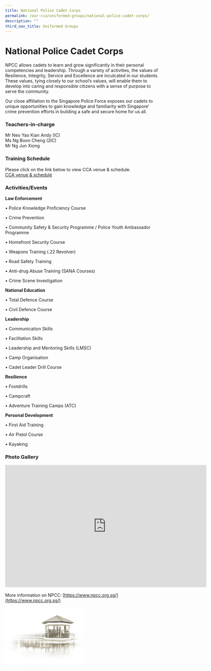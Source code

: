 ```yaml
---
title: National Police Cadet Corps
permalink: /our-cca/uniformed-groups/national-police-cadet-corps/
description: ""
third_nav_title: Uniformed Groups
---
```

# **National Police Cadet Corps**

NPCC allows cadets to learn and grow significantly in their personal competencies and leadership. Through a variety of activities, the values of Resilience, Integrity, Service and Excellence are inculcated in our students. These values, tying closely to our school’s values, will enable them to develop into caring and responsible citizens with a sense of purpose to serve the community.  

Our close affiliation to the Singapore Police Force exposes our cadets to unique opportunities to gain knowledge and familiarity with Singapore’ crime prevention efforts in building a safe and secure home for us all.

### Teachers-in-charge

Mr Neo Yao Kian Andy (IC)   
Ms Ng Boon Cheng (2IC)   
Mr Ng Jun Xiong

### Training Schedule
Please click on the link below to view CCA venue &amp; schedule.&nbsp;  
[CCA venue &amp; schedule](/our-cca/cca/cca-venue-schedule/)

### Activities/Events

**Law Enforcement**

• Police Knowledge Proficiency Course

• Crime Prevention

• Community Safety &amp; Security Programme / Police Youth Ambassador Programme

• Homefront Security Course

• Weapons Training (.22 Revolver)

• Road Safety Training

• Anti-drug Abuse Training (SANA Courses)

• Crime Scene Investigation

  

**National Education**

• Total Defence Course

• Civil Defence Course

  

**Leadership**

• Communication Skills

• Facilitation Skills

• Leadership and Mentoring Skills (LMSC)

• Camp Organisation

• Cadet Leader Drill Course

  

**Resilience**

• Footdrills

• Campcraft

• Adventure Training Camps (ATC)

  

**Personal Development**

• First Aid Training

• Air Pistol Course

• Kayaking

### Photo Gallery
<iframe allowfullscreen="true" height="394" width="650" frameborder="0" src="https://docs.google.com/presentation/d/e/2PACX-1vQadx_3l2x93OvVwwW9Dhw-QEr0vQVNLy4sQHzTuQn-Ptluypzig9-3edN4brE49w-9Z71m4RqWhYOI/embed?start=true&amp;loop=true&amp;delayms=5000"></iframe>


More information on NPCC: [https://www.npcc.org.sg/](https://www.npcc.org.sg/)

<img style="width:50%" src="/images/pavilion.png">